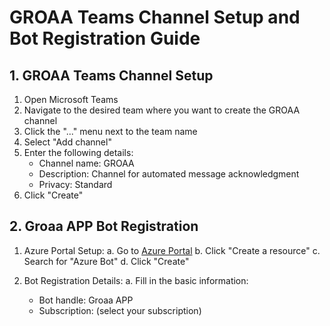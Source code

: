 # GROAA Teams Channel Setup and Bot Registration Guide

## 1. GROAA Teams Channel Setup

1. Open Microsoft Teams
2. Navigate to the desired team where you want to create the GROAA channel
3. Click the "..." menu next to the team name
4. Select "Add channel"
5. Enter the following details:
   - Channel name: GROAA
   - Description: Channel for automated message acknowledgment
   - Privacy: Standard
6. Click "Create"

## 2. Groaa APP Bot Registration

1. Azure Portal Setup:
   a. Go to [Azure Portal](https://portal.azure.com)
   b. Click "Create a resource"
   c. Search for "Azure Bot"
   d. Click "Create"

2. Bot Registration Details:
   a. Fill in the basic information:
      - Bot handle: Groaa APP
      - Subscription: (select your subscription) 